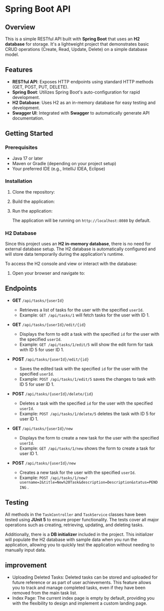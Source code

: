 # Spring Boot API

## Overview

This is a simple RESTful API built with **Spring Boot** that uses an **H2 database** for storage. It's a lightweight project that demonstrates basic CRUD operations (Create, Read, Update, Delete) on a simple database model.

## Features

- **RESTful API**: Exposes HTTP endpoints using standard HTTP methods (GET, POST, PUT, DELETE).
- **Spring Boot**: Utilizes Spring Boot's auto-configuration for rapid development.
- **H2 Database**: Uses H2 as an in-memory database for easy testing and development.
- **Swagger UI**: Integrated with **Swagger** to automatically generate API documentation.

## Getting Started

### Prerequisites

- Java 17 or later
- Maven or Gradle (depending on your project setup)
- Your preferred IDE (e.g., IntelliJ IDEA, Eclipse)

### Installation

1. Clone the repository:
2. Build the application:
3. Run the application:
  

    The application will be running on `http://localhost:8080` by default.

### H2 Database

Since this project uses an **H2 in-memory database**, there is no need for external database setup. The H2 database is automatically configured and will store data temporarily during the application's runtime.

To access the H2 console and view or interact with the database:

1. Open your browser and navigate to:

## Endpoints

- **GET** `/api/tasks/{userId}`  
  - Retrieves a list of tasks for the user with the specified `userId`.
  - Example: `GET /api/tasks/1` will fetch tasks for the user with ID 1.

- **GET** `/api/tasks/{userId}/edit/{id}`  
  - Displays the form to edit a task with the specified `id` for the user with the specified `userId`.
  - Example: `GET /api/tasks/1/edit/5` will show the edit form for task with ID 5 for user ID 1.

- **POST** `/api/tasks/{userId}/edit/{id}`  
  - Saves the edited task with the specified `id` for the user with the specified `userId`.
  - Example: `POST /api/tasks/1/edit/5` saves the changes to task with ID 5 for user ID 1.

- **POST** `/api/tasks/{userId}/delete/{id}`  
  - Deletes a task with the specified `id` for the user with the specified `userId`.
  - Example: `POST /api/tasks/1/delete/5` deletes the task with ID 5 for user ID 1.

- **GET** `/api/tasks/{userId}/new`  
  - Displays the form to create a new task for the user with the specified `userId`.
  - Example: `GET /api/tasks/1/new` shows the form to create a task for user ID 1.

- **POST** `/api/tasks/{userId}/new`  
  - Creates a new task for the user with the specified `userId`.
  - Example: `POST /api/tasks/1/new?username=2&title=New%20Task&description=Description&status=PENDING` .


## Testing

All methods in the `TaskController` and `TaskService` classes have been tested using **JUnit 5** to ensure proper functionality. The tests cover all major operations such as creating, retrieving, updating, and deleting tasks.

Additionally, there is a **DB initializer** included in the project. This initializer will populate the H2 database with sample data when you run the application, allowing you to quickly test the application without needing to manually input data.


## improvement

- Uploading Deleted Tasks: Deleted tasks can be stored and uploaded for future reference or as part of user achievements. This feature allows you to track and manage completed tasks, even if they have been removed from the main task list.
- Index Page: The current index page is empty by default, providing you with the flexibility to design and implement a custom landing page.
